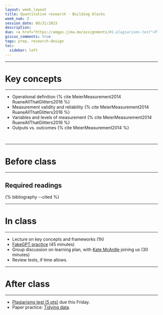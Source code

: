 ```yaml
---
layout: week_layout
title: Quantitative research - Building blocks
week_num: 2
session_date: 08/31/2023
description:
due: <a href="https://amgps.jima.me/assignments/#1-plagiarisms-test">Plagiarisms test</a>
giscus_comments: true
tags: prep, research-design
toc:
  sidebar: left
---
```


---
# Key concepts
---

- Operational definition {% cite MeierMeasurement2014 RuaneAllThatGlitters2016 %}
- Measurement validity and reliability {% cite MeierMeasurement2014 RuaneAllThatGlitters2016 %}
- Variables and levels of measurement {% cite MeierMeasurement2014 RuaneAllThatGlitters2016 %}
- Outputs vs. outcomes {% cite MeierMeasurement2014 %}

<br>

---
# Before class
---

## Required readings

{% bibliography --cited %}


---
# In class
---

- Lecture on key concepts and frameworks (1h)
- [FakeGPT practice](/fakegpt/) (45 minutes)
- Group discussion on learning plan, with [Kate McArdle](https://www.linkedin.com/in/katemcardle/) joining us (30 minutes)
- Review tests, if time allows.

---
# After class
---

- [Plagiarisms test (5 pts)](/assignments/#1-plagiarisms-test) due this Friday.
- Paper practice: [Tidying data](/assignments/#211-paper-practice).
